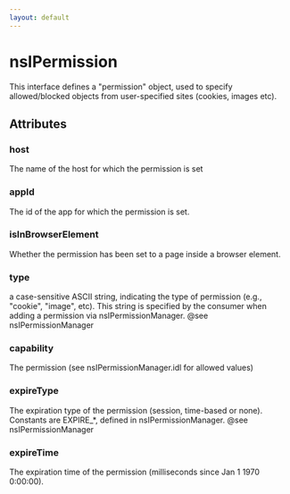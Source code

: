 ```yaml
---
layout: default
---
```


# nsIPermission #

This interface defines a "permission" object,
used to specify allowed/blocked objects from
user-specified sites (cookies, images etc).


## Attributes ##

### host ###

The name of the host for which the permission is set


### appId ###

The id of the app for which the permission is set.


### isInBrowserElement ###

Whether the permission has been set to a page inside a browser element.


### type ###

a case-sensitive ASCII string, indicating the type of permission
(e.g., "cookie", "image", etc).
This string is specified by the consumer when adding a permission 
via nsIPermissionManager.
@see nsIPermissionManager


### capability ###

The permission (see nsIPermissionManager.idl for allowed values)


### expireType ###

The expiration type of the permission (session, time-based or none).
Constants are EXPIRE_*, defined in nsIPermissionManager.
@see nsIPermissionManager


### expireTime ###

The expiration time of the permission (milliseconds since Jan 1 1970
0:00:00).


